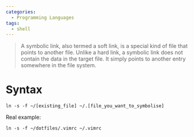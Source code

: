 ```yaml
---
categories:
  - Programming Languages
tags:
  - shell
---
```


> A symbolic link, also termed a soft link, is a special kind of file that
> points to another file. Unlike a hard link, a symbolic link does not contain
> the data in the target file. It simply points to another entry somewhere in
> the file system.

# Syntax

```
ln -s -f ~/[existing_file] ~/.[file_you_want_to_symbolise]
```

Real example:

```
ln -s -f ~/dotfiles/.vimrc ~/.vimrc
```
